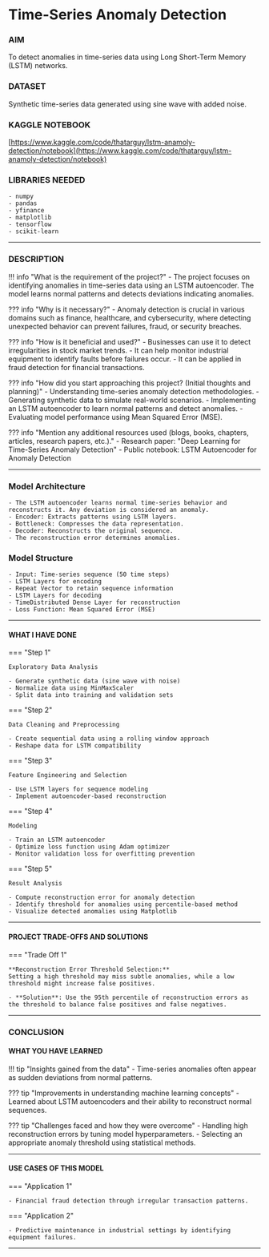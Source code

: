 # Time-Series Anomaly Detection

### AIM 

To detect anomalies in time-series data using Long Short-Term Memory (LSTM) networks.

### DATASET 

Synthetic time-series data generated using sine wave with added noise.

### KAGGLE NOTEBOOK
[https://www.kaggle.com/code/thatarguy/lstm-anamoly-detection/notebook](https://www.kaggle.com/code/thatarguy/lstm-anamoly-detection/notebook)

### LIBRARIES NEEDED 

    - numpy
    - pandas
    - yfinance
    - matplotlib
    - tensorflow
    - scikit-learn

--- 

### DESCRIPTION 

!!! info "What is the requirement of the project?"
    - The project focuses on identifying anomalies in time-series data using an LSTM autoencoder. The model learns normal patterns and detects deviations indicating anomalies.

??? info "Why is it necessary?"
    - Anomaly detection is crucial in various domains such as finance, healthcare, and cybersecurity, where detecting unexpected behavior can prevent failures, fraud, or security breaches.

??? info "How is it beneficial and used?"
    - Businesses can use it to detect irregularities in stock market trends.
    - It can help monitor industrial equipment to identify faults before failures occur.
    - It can be applied in fraud detection for financial transactions.

??? info "How did you start approaching this project? (Initial thoughts and planning)"
    - Understanding time-series anomaly detection methodologies.
    - Generating synthetic data to simulate real-world scenarios.
    - Implementing an LSTM autoencoder to learn normal patterns and detect anomalies.
    - Evaluating model performance using Mean Squared Error (MSE).

??? info "Mention any additional resources used (blogs, books, chapters, articles, research papers, etc.)."
    - Research paper: "Deep Learning for Time-Series Anomaly Detection"
    - Public notebook: LSTM Autoencoder for Anomaly Detection

--- 

### Model Architecture
    - The LSTM autoencoder learns normal time-series behavior and reconstructs it. Any deviation is considered an anomaly.
    - Encoder: Extracts patterns using LSTM layers.
    - Bottleneck: Compresses the data representation.
    - Decoder: Reconstructs the original sequence.
    - The reconstruction error determines anomalies.

### Model Structure
    - Input: Time-series sequence (50 time steps)
    - LSTM Layers for encoding
    - Repeat Vector to retain sequence information
    - LSTM Layers for decoding
    - TimeDistributed Dense Layer for reconstruction
    - Loss Function: Mean Squared Error (MSE)

--- 

#### WHAT I HAVE DONE 

=== "Step 1"

    Exploratory Data Analysis

    - Generate synthetic data (sine wave with noise)
    - Normalize data using MinMaxScaler
    - Split data into training and validation sets

=== "Step 2"

    Data Cleaning and Preprocessing

    - Create sequential data using a rolling window approach
    - Reshape data for LSTM compatibility

=== "Step 3"

    Feature Engineering and Selection

    - Use LSTM layers for sequence modeling
    - Implement autoencoder-based reconstruction

=== "Step 4"

    Modeling

    - Train an LSTM autoencoder
    - Optimize loss function using Adam optimizer
    - Monitor validation loss for overfitting prevention

=== "Step 5"

    Result Analysis

    - Compute reconstruction error for anomaly detection
    - Identify threshold for anomalies using percentile-based method
    - Visualize detected anomalies using Matplotlib

--- 

#### PROJECT TRADE-OFFS AND SOLUTIONS 

=== "Trade Off 1"

    **Reconstruction Error Threshold Selection:**
    Setting a high threshold may miss subtle anomalies, while a low threshold might increase false positives.

    - **Solution**: Use the 95th percentile of reconstruction errors as the threshold to balance false positives and false negatives.

--- 

### CONCLUSION 

#### WHAT YOU HAVE LEARNED 

!!! tip "Insights gained from the data"
    - Time-series anomalies often appear as sudden deviations from normal patterns.

??? tip "Improvements in understanding machine learning concepts"
    - Learned about LSTM autoencoders and their ability to reconstruct normal sequences.

??? tip "Challenges faced and how they were overcome"
    - Handling high reconstruction errors by tuning model hyperparameters.
    - Selecting an appropriate anomaly threshold using statistical methods.

--- 

#### USE CASES OF THIS MODEL 

=== "Application 1"

    - Financial fraud detection through irregular transaction patterns.

=== "Application 2"

    - Predictive maintenance in industrial settings by identifying equipment failures.

---

